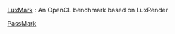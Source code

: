 [LuxMark](http://www.luxmark.info) : An OpenCL benchmark based on LuxRender

[PassMark](http://www.passmark.com/index.html)
